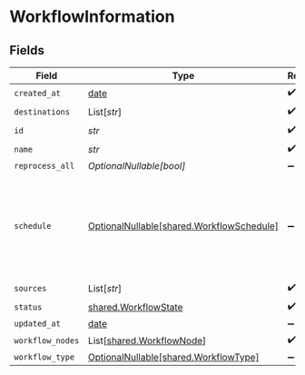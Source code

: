 # WorkflowInformation


## Fields

| Field                                                                                | Type                                                                                 | Required                                                                             | Description                                                                          | Example                                                                              |
| ------------------------------------------------------------------------------------ | ------------------------------------------------------------------------------------ | ------------------------------------------------------------------------------------ | ------------------------------------------------------------------------------------ | ------------------------------------------------------------------------------------ |
| `created_at`                                                                         | [date](https://docs.python.org/3/library/datetime.html#date-objects)                 | :heavy_check_mark:                                                                   | N/A                                                                                  |                                                                                      |
| `destinations`                                                                       | List[*str*]                                                                          | :heavy_check_mark:                                                                   | N/A                                                                                  |                                                                                      |
| `id`                                                                                 | *str*                                                                                | :heavy_check_mark:                                                                   | N/A                                                                                  |                                                                                      |
| `name`                                                                               | *str*                                                                                | :heavy_check_mark:                                                                   | N/A                                                                                  |                                                                                      |
| `reprocess_all`                                                                      | *OptionalNullable[bool]*                                                             | :heavy_minus_sign:                                                                   | N/A                                                                                  |                                                                                      |
| `schedule`                                                                           | [OptionalNullable[shared.WorkflowSchedule]](../../models/shared/workflowschedule.md) | :heavy_minus_sign:                                                                   | N/A                                                                                  | {<br/>"crontab_entries": [<br/>{<br/>"cron_expression": "0 0 * * *"<br/>}<br/>]<br/>} |
| `sources`                                                                            | List[*str*]                                                                          | :heavy_check_mark:                                                                   | N/A                                                                                  |                                                                                      |
| `status`                                                                             | [shared.WorkflowState](../../models/shared/workflowstate.md)                         | :heavy_check_mark:                                                                   | N/A                                                                                  |                                                                                      |
| `updated_at`                                                                         | [date](https://docs.python.org/3/library/datetime.html#date-objects)                 | :heavy_minus_sign:                                                                   | N/A                                                                                  |                                                                                      |
| `workflow_nodes`                                                                     | List[[shared.WorkflowNode](../../models/shared/workflownode.md)]                     | :heavy_check_mark:                                                                   | N/A                                                                                  |                                                                                      |
| `workflow_type`                                                                      | [OptionalNullable[shared.WorkflowType]](../../models/shared/workflowtype.md)         | :heavy_minus_sign:                                                                   | N/A                                                                                  |                                                                                      |